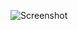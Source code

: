 ![Screenshot](https://raw.githubusercontent.com/Cryakl/Ultimate-RAT-Collection/refs/heads/main/Greenlight/%e7%bb%bf%e5%85%89%e8%bf%9c%e7%a8%8b%e5%ae%a2%e6%88%b7%e7%ab%af%20v1.17%e5%85%8d%e8%b4%b9%e7%89%88/Screenshot.png)
